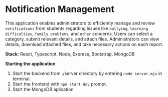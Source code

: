 # Notification Management

This application enables administrators to efficiently manage and review `notifications` from students regarding issues like `bullying`, `learning difficulties`, `family problems`, and `other` concerns. Users can select a category, submit relevant details, and attach files. Administrators can view details, download attached files, and take necessary actions on each report.

**Stack:**
React,
Typescript,
Node,
Express,
Bootstrap,
MongoDB

**Starting the application**
1. Start the backend from ./server directory by entering `node server.mjs` in terminal.
2. Start the frontend with `npm start dev` prompt.
3. Start the MongoDB aplication
